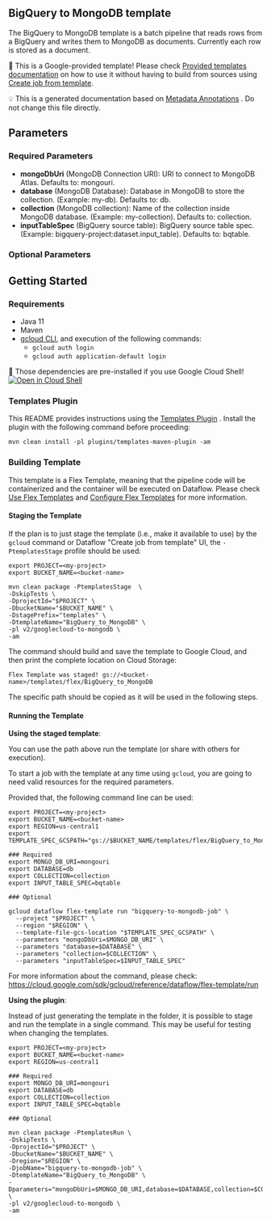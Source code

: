
BigQuery to MongoDB template
---
The BigQuery to MongoDB template is a batch pipeline that reads rows from a
BigQuery and writes them to MongoDB as documents. Currently each row is stored as
a document.


:memo: This is a Google-provided template! Please
check [Provided templates documentation](https://cloud.google.com/dataflow/docs/guides/templates/provided/bigquery-to-mongodb)
on how to use it without having to build from sources using [Create job from template](https://console.cloud.google.com/dataflow/createjob?template=BigQuery_to_MongoDB).

:bulb: This is a generated documentation based
on [Metadata Annotations](https://github.com/GoogleCloudPlatform/DataflowTemplates#metadata-annotations)
. Do not change this file directly.

## Parameters

### Required Parameters

* **mongoDbUri** (MongoDB Connection URI): URI to connect to MongoDB Atlas. Defaults to: mongouri.
* **database** (MongoDB Database): Database in MongoDB to store the collection. (Example: my-db). Defaults to: db.
* **collection** (MongoDB collection): Name of the collection inside MongoDB database. (Example: my-collection). Defaults to: collection.
* **inputTableSpec** (BigQuery source table): BigQuery source table spec. (Example: bigquery-project:dataset.input_table). Defaults to: bqtable.

### Optional Parameters




## Getting Started

### Requirements

* Java 11
* Maven
* [gcloud CLI](https://cloud.google.com/sdk/gcloud), and execution of the
  following commands:
  * `gcloud auth login`
  * `gcloud auth application-default login`

:star2: Those dependencies are pre-installed if you use Google Cloud Shell!
[![Open in Cloud Shell](http://gstatic.com/cloudssh/images/open-btn.svg)](https://console.cloud.google.com/cloudshell/editor?cloudshell_git_repo=https%3A%2F%2Fgithub.com%2FGoogleCloudPlatform%2FDataflowTemplates.git&cloudshell_open_in_editor=v2/googlecloud-to-mongodb/src/main/java/com/google/cloud/teleport/v2/mongodb/templates/BigQueryToMongoDb.java)

### Templates Plugin

This README provides instructions using
the [Templates Plugin](https://github.com/GoogleCloudPlatform/DataflowTemplates#templates-plugin)
. Install the plugin with the following command before proceeding:

```shell
mvn clean install -pl plugins/templates-maven-plugin -am
```

### Building Template

This template is a Flex Template, meaning that the pipeline code will be
containerized and the container will be executed on Dataflow. Please
check [Use Flex Templates](https://cloud.google.com/dataflow/docs/guides/templates/using-flex-templates)
and [Configure Flex Templates](https://cloud.google.com/dataflow/docs/guides/templates/configuring-flex-templates)
for more information.

#### Staging the Template

If the plan is to just stage the template (i.e., make it available to use) by
the `gcloud` command or Dataflow "Create job from template" UI,
the `-PtemplatesStage` profile should be used:

```shell
export PROJECT=<my-project>
export BUCKET_NAME=<bucket-name>

mvn clean package -PtemplatesStage  \
-DskipTests \
-DprojectId="$PROJECT" \
-DbucketName="$BUCKET_NAME" \
-DstagePrefix="templates" \
-DtemplateName="BigQuery_to_MongoDB" \
-pl v2/googlecloud-to-mongodb \
-am
```


The command should build and save the template to Google Cloud, and then print
the complete location on Cloud Storage:

```
Flex Template was staged! gs://<bucket-name>/templates/flex/BigQuery_to_MongoDB
```

The specific path should be copied as it will be used in the following steps.

#### Running the Template

**Using the staged template**:

You can use the path above run the template (or share with others for execution).

To start a job with the template at any time using `gcloud`, you are going to
need valid resources for the required parameters.

Provided that, the following command line can be used:

```shell
export PROJECT=<my-project>
export BUCKET_NAME=<bucket-name>
export REGION=us-central1
export TEMPLATE_SPEC_GCSPATH="gs://$BUCKET_NAME/templates/flex/BigQuery_to_MongoDB"

### Required
export MONGO_DB_URI=mongouri
export DATABASE=db
export COLLECTION=collection
export INPUT_TABLE_SPEC=bqtable

### Optional

gcloud dataflow flex-template run "bigquery-to-mongodb-job" \
  --project "$PROJECT" \
  --region "$REGION" \
  --template-file-gcs-location "$TEMPLATE_SPEC_GCSPATH" \
  --parameters "mongoDbUri=$MONGO_DB_URI" \
  --parameters "database=$DATABASE" \
  --parameters "collection=$COLLECTION" \
  --parameters "inputTableSpec=$INPUT_TABLE_SPEC"
```

For more information about the command, please check:
https://cloud.google.com/sdk/gcloud/reference/dataflow/flex-template/run


**Using the plugin**:

Instead of just generating the template in the folder, it is possible to stage
and run the template in a single command. This may be useful for testing when
changing the templates.

```shell
export PROJECT=<my-project>
export BUCKET_NAME=<bucket-name>
export REGION=us-central1

### Required
export MONGO_DB_URI=mongouri
export DATABASE=db
export COLLECTION=collection
export INPUT_TABLE_SPEC=bqtable

### Optional

mvn clean package -PtemplatesRun \
-DskipTests \
-DprojectId="$PROJECT" \
-DbucketName="$BUCKET_NAME" \
-Dregion="$REGION" \
-DjobName="bigquery-to-mongodb-job" \
-DtemplateName="BigQuery_to_MongoDB" \
-Dparameters="mongoDbUri=$MONGO_DB_URI,database=$DATABASE,collection=$COLLECTION,inputTableSpec=$INPUT_TABLE_SPEC" \
-pl v2/googlecloud-to-mongodb \
-am
```
